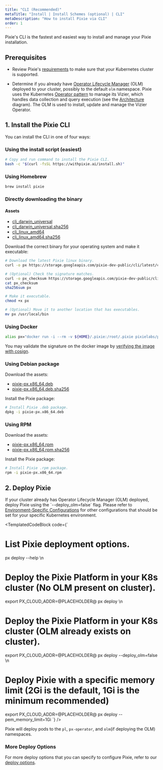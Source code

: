```yaml
---
title: "CLI (Recommended)"
metaTitle: "Install | Install Schemes (optional) | CLI"
metaDescription: "How to install Pixie via CLI"
order: 1
---
```


Pixie's CLI is the fastest and easiest way to install and manage your Pixie installation.

## Prerequisites

- Review Pixie's [requirements](/installing-pixie/requirements) to make sure that your Kubernetes cluster is supported.

- Determine if you already have [Operator Lifecycle Manager](https://docs.openshift.com/container-platform/4.5/operators/understanding/olm/olm-understanding-olm.html) (OLM) deployed to your cluster, possibly to the default `olm` namespace. Pixie uses the Kubernetes [Operator pattern](https://kubernetes.io/docs/concepts/extend-kubernetes/operator/) to manage its Vizier, which handles data collection and query execution (see the [Architecture](/about-pixie/what-is-pixie/#architecture) diagram). The OLM is used to install, update and manage the Vizier Operator.

## 1. Install the Pixie CLI

You can install the CLI in one of four ways:

### Using the install script (easiest)

```bash
# Copy and run command to install the Pixie CLI.
bash -c "$(curl -fsSL https://withpixie.ai/install.sh)"
```

### Using Homebrew

```bash
brew install pixie
```

### Directly downloading the binary

#### Assets

- [cli_darwin_universal](https://storage.googleapis.com/pixie-dev-public/cli/latest/cli_darwin_universal)
- [cli_darwin_universal.sha256](https://storage.googleapis.com/pixie-dev-public/cli/latest/cli_darwin_universal.sha256)
- [cli_linux_amd64](https://storage.googleapis.com/pixie-dev-public/cli/latest/cli_linux_amd64)
- [cli_linux_amd64.sha256](https://storage.googleapis.com/pixie-dev-public/cli/latest/cli_linux_amd64.sha256)

Download the correct binary for your operating system and make it executable:

```bash
# Download the latest Pixie linux binary.
curl -o px https://storage.googleapis.com/pixie-dev-public/cli/latest/cli_linux_amd64

# (Optional) Check the signature matches.
curl -o px_checksum https://storage.googleapis.com/pixie-dev-public/cli/latest/cli_linux_amd64.sha256
cat px_checksum
sha256sum px

# Make it executable.
chmod +x px

# (Optional) Move it to another location that has executables.
mv px /usr/local/bin
```

### Using Docker

```bash
alias px="docker run -i --rm -v ${HOME}/.pixie:/root/.pixie pixielabs/px"
```

You may validate the signature on the docker image by [verifying the image with cosign](/reference/admin/verifying-images/).

### Using Debian package

Download the assets:

- [pixie-px.x86_64.deb](https://storage.googleapis.com/pixie-dev-public/cli/latest/pixie-px.x86_64.deb)
- [pixie-px.x86_64.deb.sha256](https://storage.googleapis.com/pixie-dev-public/cli/latest/pixie-px.x86_64.deb.sha256)

Install the Pixie package:

```bash
# Install Pixie .deb package.
dpkg -i pixie-px.x86_64.deb
```

### Using RPM

Download the assets:

- [pixie-px.x86_64.rpm](https://storage.googleapis.com/pixie-dev-public/cli/latest/pixie-px.x86_64.rpm)
- [pixie-px.x86_64.rpm.sha256](https://storage.googleapis.com/pixie-dev-public/cli/latest/pixie-px.x86_64.rpm.sha256)

Install the Pixie package:

```bash
# Install Pixie .rpm package.
rpm -i pixie-px.x86_64.rpm
```

## 2. Deploy Pixie

<Alert variant="outlined" severity="info">
  If your cluster already has Operator Lifecycle Manager (OLM) deployed, deploy Pixie using the `--deploy_olm=false` flag.
</Alert>

<Alert variant="outlined" severity="info">
  Please refer to <a href="/reference/admin/environment-configs">Environment-Specific Configurations</a> for other configurations that should be set for your specific Kubernetes environment.
</Alert>

<TemplatedCodeBlock
  code={`
# List Pixie deployment options.
px deploy --help \n
# Deploy the Pixie Platform in your K8s cluster (No OLM present on cluster).
export PX_CLOUD_ADDR=@PLACEHOLDER@
px deploy \n
# Deploy the Pixie Platform in your K8s cluster (OLM already exists on cluster).
export PX_CLOUD_ADDR=@PLACEHOLDER@
px deploy --deploy_olm=false \n
# Deploy Pixie with a specific memory limit (2Gi is the default, 1Gi is the minimum recommended)
export PX_CLOUD_ADDR=@PLACEHOLDER@
px deploy --pem_memory_limit=1Gi
  `}
/>

Pixie will deploy pods to the `pl`, `px-operator`, and `olm`(if deploying the OLM) namespaces.

### More Deploy Options

For more deploy options that you can specify to configure Pixie, refer to our [deploy options](/reference/admin/deploy-options).

